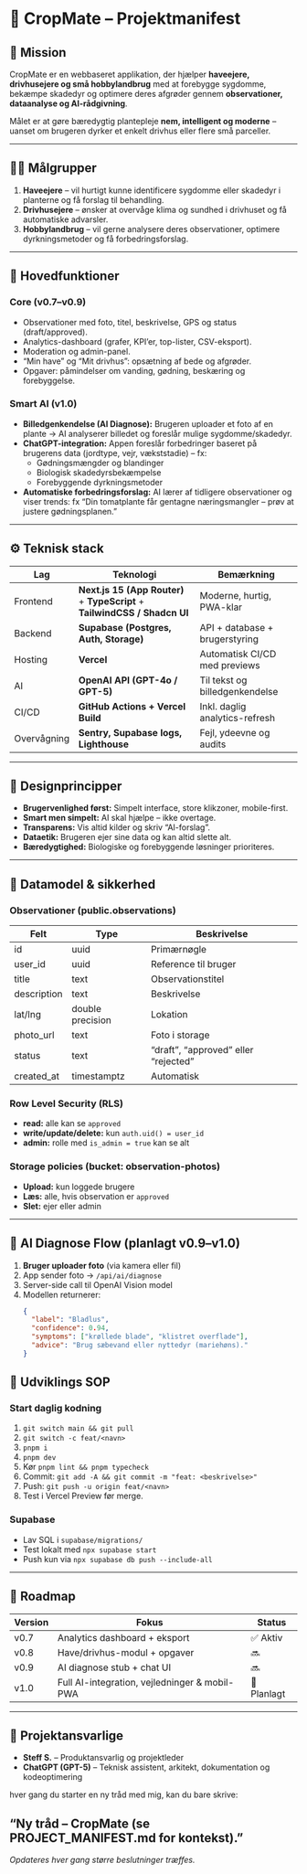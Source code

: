 # 🌱 CropMate – Projektmanifest

## 🎯 Mission
CropMate er en webbaseret applikation, der hjælper **haveejere, drivhusejere og små hobbylandbrug**
med at forebygge sygdomme, bekæmpe skadedyr og optimere deres afgrøder gennem **observationer, dataanalyse og AI-rådgivning**.

Målet er at gøre bæredygtig plantepleje **nem, intelligent og moderne** – uanset om brugeren dyrker et enkelt drivhus eller flere små parceller.

---

## 👩‍🌾 Målgrupper
1. **Haveejere** – vil hurtigt kunne identificere sygdomme eller skadedyr i planterne og få forslag til behandling.
2. **Drivhusejere** – ønsker at overvåge klima og sundhed i drivhuset og få automatiske advarsler.
3. **Hobbylandbrug** – vil gerne analysere deres observationer, optimere dyrkningsmetoder og få forbedringsforslag.

---

## 🧩 Hovedfunktioner

### **Core (v0.7–v0.9)**
- Observationer med foto, titel, beskrivelse, GPS og status (draft/approved).
- Analytics-dashboard (grafer, KPI’er, top-lister, CSV-eksport).
- Moderation og admin-panel.
- “Min have” og “Mit drivhus”: opsætning af bede og afgrøder.
- Opgaver: påmindelser om vanding, gødning, beskæring og forebyggelse.

### **Smart AI (v1.0)**
- **Billedgenkendelse (AI Diagnose):**
  Brugeren uploader et foto af en plante → AI analyserer billedet og foreslår mulige sygdomme/skadedyr.
- **ChatGPT-integration:**
  Appen foreslår forbedringer baseret på brugerens data (jordtype, vejr, vækststadie) – fx:
  - Gødningsmængder og blandinger
  - Biologisk skadedyrsbekæmpelse
  - Forebyggende dyrkningsmetoder
- **Automatiske forbedringsforslag:**
  AI lærer af tidligere observationer og viser trends: fx “Din tomatplante får gentagne næringsmangler – prøv at justere gødningsplanen.”

---

## ⚙️ Teknisk stack

| Lag | Teknologi | Bemærkning |
|------|------------|------------|
| Frontend | **Next.js 15 (App Router)** + **TypeScript** + **TailwindCSS / Shadcn UI** | Moderne, hurtig, PWA-klar |
| Backend | **Supabase (Postgres, Auth, Storage)** | API + database + brugerstyring |
| Hosting | **Vercel** | Automatisk CI/CD med previews |
| AI | **OpenAI API (GPT-4o / GPT-5)** | Til tekst og billedgenkendelse |
| CI/CD | **GitHub Actions + Vercel Build** | Inkl. daglig analytics-refresh |
| Overvågning | **Sentry, Supabase logs, Lighthouse** | Fejl, ydeevne og audits |

---

## 🧭 Designprincipper

- **Brugervenlighed først:** Simpelt interface, store klikzoner, mobile-first.
- **Smart men simpelt:** AI skal hjælpe – ikke overtage.
- **Transparens:** Vis altid kilder og skriv “AI-forslag”.
- **Dataetik:** Brugeren ejer sine data og kan altid slette alt.
- **Bæredygtighed:** Biologiske og forebyggende løsninger prioriteres.

---

## 🧩 Datamodel & sikkerhed

### **Observationer (public.observations)**
| Felt | Type | Beskrivelse |
|------|------|-------------|
| id | uuid | Primærnøgle |
| user_id | uuid | Reference til bruger |
| title | text | Observationstitel |
| description | text | Beskrivelse |
| lat/lng | double precision | Lokation |
| photo_url | text | Foto i storage |
| status | text | “draft”, “approved” eller “rejected” |
| created_at | timestamptz | Automatisk |

### **Row Level Security (RLS)**
- **read:** alle kan se `approved`
- **write/update/delete:** kun `auth.uid() = user_id`
- **admin:** rolle med `is_admin = true` kan se alt

### **Storage policies (bucket: observation-photos)**
- **Upload:** kun loggede brugere
- **Læs:** alle, hvis observation er `approved`
- **Slet:** ejer eller admin

---

## 🧠 AI Diagnose Flow (planlagt v0.9–v1.0)

1. **Bruger uploader foto** (via kamera eller fil)
2. App sender foto → `/api/ai/diagnose`
3. Server-side call til OpenAI Vision model
4. Modellen returnerer:
   ```json
   {
     "label": "Bladlus",
     "confidence": 0.94,
     "symptoms": ["krøllede blade", "klistret overflade"],
     "advice": "Brug sæbevand eller nyttedyr (mariehøns)."
   }
## 🔧 Udviklings SOP
### Start daglig kodning
1. `git switch main && git pull`
2. `git switch -c feat/<navn>`
3. `pnpm i`  
4. `pnpm dev`
5. Kør `pnpm lint && pnpm typecheck`
6. Commit: `git add -A && git commit -m "feat: <beskrivelse>"`
7. Push: `git push -u origin feat/<navn>`
8. Test i Vercel Preview før merge.

### Supabase
- Lav SQL i `supabase/migrations/`  
- Test lokalt med `npx supabase start`  
- Push kun via `npx supabase db push --include-all`

---

## 🚀 Roadmap
| Version | Fokus | Status |
|----------|-------|--------|
| v0.7 | Analytics dashboard + eksport | ✅ Aktiv |
| v0.8 | Have/drivhus-modul + opgaver | 🔜 |
| v0.9 | AI diagnose stub + chat UI | 🔜 |
| v1.0 | Full AI-integration, vejledninger & mobil-PWA | 🌱 Planlagt |

---

## 👥 Projektansvarlige
- **Steff S.** – Produktansvarlig og projektleder  
- **ChatGPT (GPT-5)** – Teknisk assistent, arkitekt, dokumentation og kodeoptimering  

hver gang du starter en ny tråd med mig, kan du bare skrive:

“Ny tråd – CropMate (se PROJECT_MANIFEST.md for kontekst).”
---

_Opdateres hver gang større beslutninger træffes._
